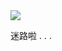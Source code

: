 <!--
 * @version: 1.0.0
 * @Date: 2019-09-26 16:49:32
 * @LastEditTime: 2019-09-26 18:11:52
 -->

<div class="loading">
    <div class="loading-content">
        <img src="https://www.nikai.site/docs/loading.gif"/>
        <p>迷路啦 . . . </p>
    </div>
</div>